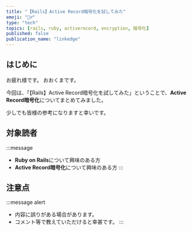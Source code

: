 ```yaml
---
title: "【Rails】Active Record暗号化を試してみた"
emoji: "🕵️‍♂️"
type: "tech"
topics: [rails, ruby, activerecord, encryption, 暗号化]
published: false
publication_name: "linkedge"
---
```


## はじめに

お疲れ様です。
おおくまです。

今回は、「【Rails】Active Record暗号化を試してみた」ということで、**Active Record暗号化**についてまとめてみました。

少しでも皆様の参考になりますと幸いです。

## 対象読者

:::message
- **Ruby on Rails**について興味のある方
- **Active Record暗号化**について興味のある方
:::

## 注意点

:::message alert
- 内容に誤りがある場合があります。
- コメント等で教えていただけると幸甚です。
:::
